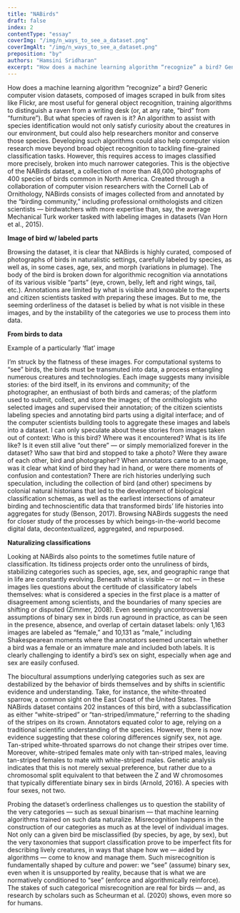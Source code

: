 ```yaml
---
title: "NABirds"
draft: false
index: 2
contentType: "essay"
coverImg: "/img/n_ways_to_see_a_dataset.png"
coverImgAlt: "/img/n_ways_to_see_a_dataset.png"
preposition: "by"
authors: "Hamsini Sridharan"
excerpt: "How does a machine learning algorithm “recognize” a bird? Generic computer vision datasets, composed of images scraped unceremoniously from sites like Flickr, are most useful for general object recognition, training algorithms to distinguish a raven from a writing desk (or, at any rate, “bird” from “furniture”). But what species of raven is it? Answering that question requires access to images broken into much narrower, more precise categories."
---
```


How does a machine learning algorithm “recognize” a bird? Generic
computer vision datasets, composed of images scraped in bulk from sites
like Flickr, are most useful for general object recognition, training
algorithms to distinguish a raven from a writing desk (or, at any rate,
“bird” from “furniture”). But what species of raven is it? An algorithm
to assist with species identification would not only satisfy curiosity
about the creatures in our environment, but could also help researchers
monitor and conserve those species. Developing such algorithms could
also help computer vision research move beyond broad object recognition
to tackling fine-grained classification tasks. However, this requires
access to images classified more precisely, broken into much narrower
categories. This is the objective of the NABirds dataset, a collection
of more than 48,000 photographs of 400 species of birds common in North
America. Created through a collaboration of computer vision researchers
with the Cornell Lab of Ornithology, NABirds consists of images
collected from and annotated by the “birding community,” including
professional ornithologists and citizen scientists — birdwatchers with
more expertise than, say, the average Mechanical Turk worker tasked with
labeling images in datasets (Van Horn et al., 2015).

**Image of bird w/ labeled parts**

Browsing the dataset, it is clear that NABirds is highly curated,
composed of photographs of birds in naturalistic settings, carefully
labeled by species, as well as, in some cases, age, sex, and morph
(variations in plumage). The body of the bird is broken down for
algorithmic recognition via annotations of its various visible “parts”
(eye, crown, belly, left and right wings, tail, etc.). Annotations are
limited by what is visible and knowable to the experts and citizen
scientists tasked with preparing these images. But to me, the seeming
orderliness of the dataset is belied by what is not visible in these
images, and by the instability of the categories we use to process them
into data.

**From birds to data**

Example of a particularly ‘flat’ image

I’m struck by the flatness of these images. For computational systems to
“see” birds, the birds must be transmuted into data, a process
entangling numerous creatures and technologies. Each image suggests many
invisible stories: of the bird itself, in its environs and community; of
the photographer, an enthusiast of both birds and cameras; of the
platform used to submit, collect, and store the images; of the
ornithologists who selected images and supervised their annotation; of
the citizen scientists labeling species and annotating bird parts using
a digital interface; and of the computer scientists building tools to
aggregate these images and labels into a dataset. I can only speculate
about these stories from images taken out of context: Who is this bird?
Where was it encountered? What is its life like? Is it even still alive
“out there” — or simply memorialized forever in the dataset? Who saw
that bird and stopped to take a photo? Were they aware of each other,
bird and photographer? When annotators came to an image, was it clear
what kind of bird they had in hand, or were there moments of confusion
and contestation? There are rich histories underlying such speculation,
including the collection of bird (and other) specimens by colonial
natural historians that led to the development of biological
classification schemas, as well as the earliest intersections of amateur
birding and technoscientific data that transformed birds’ life histories
into aggregates for study (Benson, 2017). Browsing NABirds suggests the
need for closer study of the processes by which beings-in-the-world
become digital data, decontextualized, aggregated, and repurposed.

**Naturalizing classifications**

Looking at NABirds also points to the sometimes futile nature of
classification. Its tidiness projects order onto the unruliness of
birds, stabilizing categories such as species, age, sex, and geographic
range that in life are constantly evolving. Beneath what is visible — or
not — in these images lies questions about the certitude of
classificatory labels themselves: what is considered a species in the
first place is a matter of disagreement among scientists, and the
boundaries of many species are shifting or disputed (Zimmer, 2008). Even
seemingly uncontroversial assumptions of binary sex in birds run aground
in practice, as can be seen in the presence, absence, and overlap of
certain dataset labels: only 1,163 images are labeled as “female,” and
10,131 as “male,” including Shakespearean moments where the annotators
seemed uncertain whether a bird was a female or an immature male and
included both labels. It is clearly challenging to identify a bird’s sex
on sight, especially when age and sex are easily confused.

The biocultural assumptions underlying categories such as sex are
destabilized by the behavior of birds themselves and by shifts in
scientific evidence and understanding. Take, for instance, the
white-throated sparrow, a common sight on the East Coast of the United
States. The NABirds dataset contains 202 instances of this bird, with a
subclassification as either “white-striped” or “tan-striped/immature,”
referring to the shading of the stripes on its crown. Annotators equated
color to age, relying on a traditional scientific understanding of the
species. However, there is now evidence suggesting that these coloring
differences signify sex, not age. Tan-striped white-throated sparrows do
not change their stripes over time. Moreover, white-striped females mate
only with tan-striped males, leaving tan-striped females to mate with
white-striped males. Genetic analysis indicates that this is not merely
sexual preference, but rather due to a chromosomal split equivalent to
that between the Z and W chromosomes that typically differentiate binary
sex in birds (Arnold, 2016). A species with four sexes, not two.

Probing the dataset’s orderliness challenges us to question the
stability of the very categories — such as sexual binarism — that
machine learning algorithms trained on such data naturalize.
Misrecognition happens in the construction of our categories as much as
at the level of individual images. Not only can a given bird be
misclassified (by species, by age, by sex), but the very taxonomies that
support classification prove to be imperfect fits for describing lively
creatures, in ways that shape how we — aided by algorithms — come to
know and manage them. Such misrecognition is fundamentally shaped by
culture and power: we “see” (assume) binary sex, even when it is
unsupported by reality, because that is what we are normatively
conditioned to “see” (enforce and algorithmically reinforce). The stakes
of such categorical misrecognition are real for birds — and, as research
by scholars such as Scheurman et al. (2020) shows, even more so for
humans.
